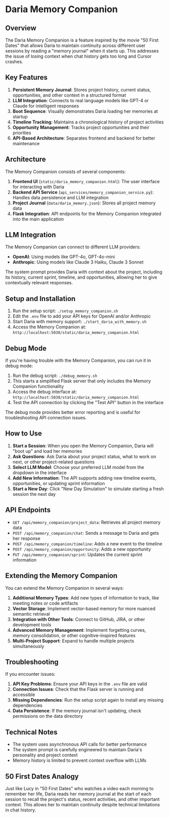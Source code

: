 # Daria Memory Companion

## Overview

The Daria Memory Companion is a feature inspired by the movie "50 First Dates" that allows Daria to maintain continuity across different user sessions by reading a "memory journal" when it starts up. This addresses the issue of losing context when chat history gets too long and Cursor crashes.

## Key Features

1. **Persistent Memory Journal**: Stores project history, current status, opportunities, and other context in a structured format
2. **LLM Integration**: Connects to real language models like GPT-4 or Claude for intelligent responses
3. **Boot Sequence**: Visually demonstrates Daria loading her memories at startup
4. **Timeline Tracking**: Maintains a chronological history of project activities
5. **Opportunity Management**: Tracks project opportunities and their priorities
6. **API-Based Architecture**: Separates frontend and backend for better maintenance

## Architecture

The Memory Companion consists of several components:

1. **Frontend UI** (`static/daria_memory_companion.html`): The user interface for interacting with Daria
2. **Backend API Service** (`api_services/memory_companion_service.py`): Handles data persistence and LLM integration
3. **Project Journal** (`data/daria_memory.json`): Stores all project memory data
4. **Flask Integration**: API endpoints for the Memory Companion integrated into the main application

## LLM Integration

The Memory Companion can connect to different LLM providers:

- **OpenAI**: Using models like GPT-4o, GPT-4o-mini
- **Anthropic**: Using models like Claude 3 Haiku, Claude 3 Sonnet

The system prompt provides Daria with context about the project, including its history, current sprint, timeline, and opportunities, allowing her to give contextually relevant responses.

## Setup and Installation

1. Run the setup script: `./setup_memory_companion.sh`
2. Edit the `.env` file to add your API keys for OpenAI and/or Anthropic
3. Start Daria with memory support: `./start_daria_with_memory.sh`
4. Access the Memory Companion at: `http://localhost:5030/static/daria_memory_companion.html`

## Debug Mode

If you're having trouble with the Memory Companion, you can run it in debug mode:

1. Run the debug script: `./debug_memory.sh`
2. This starts a simplified Flask server that only includes the Memory Companion functionality
3. Access the debug interface at: `http://localhost:5030/static/daria_memory_companion.html`
4. Test the API connection by clicking the "Test API" button in the interface

The debug mode provides better error reporting and is useful for troubleshooting API connection issues.

## How to Use

1. **Start a Session**: When you open the Memory Companion, Daria will "boot up" and load her memories
2. **Ask Questions**: Ask Daria about your project status, what to work on next, or other project-related questions
3. **Select LLM Model**: Choose your preferred LLM model from the dropdown in the interface
4. **Add New Information**: The API supports adding new timeline events, opportunities, or updating sprint information
5. **Start a New Day**: Click "New Day Simulation" to simulate starting a fresh session the next day

## API Endpoints

- `GET /api/memory_companion/project_data`: Retrieves all project memory data
- `POST /api/memory_companion/chat`: Sends a message to Daria and gets her response
- `POST /api/memory_companion/timeline`: Adds a new event to the timeline
- `POST /api/memory_companion/opportunity`: Adds a new opportunity
- `PUT /api/memory_companion/sprint`: Updates the current sprint information

## Extending the Memory Companion

You can extend the Memory Companion in several ways:

1. **Additional Memory Types**: Add new types of information to track, like meeting notes or code artifacts
2. **Vector Storage**: Implement vector-based memory for more nuanced semantic retrieval
3. **Integration with Other Tools**: Connect to GitHub, JIRA, or other development tools
4. **Advanced Memory Management**: Implement forgetting curves, memory consolidation, or other cognitive-inspired features
5. **Multi-Project Support**: Expand to handle multiple projects simultaneously

## Troubleshooting

If you encounter issues:

1. **API Key Problems**: Ensure your API keys in the `.env` file are valid
2. **Connection Issues**: Check that the Flask server is running and accessible
3. **Missing Dependencies**: Run the setup script again to install any missing dependencies
4. **Data Persistence**: If the memory journal isn't updating, check permissions on the data directory

## Technical Notes

- The system uses asynchronous API calls for better performance
- The system prompt is carefully engineered to maintain Daria's personality and project context
- Memory history is limited to prevent context overflow with LLMs

## 50 First Dates Analogy

Just like Lucy in "50 First Dates" who watches a video each morning to remember her life, Daria reads her memory journal at the start of each session to recall the project's status, recent activities, and other important context. This allows her to maintain continuity despite technical limitations in chat history. 